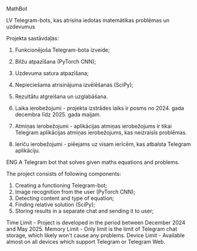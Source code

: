 MathBot

LV
Telegram-bots, kas atrisina iedotas matemātikas problēmas un uzdevumus

Projekta sastāvdaļas:
1. Funkcionējoša Telegram-bota izveide;
2. Bilžu atpazīšana (PyTorch CNN);
3. Uzdevuma satura atpazīšana;
4. Nepieciešama atrisinājuma izvēlēšanas (SciPy);
5. Rezultātu atgreišana un uzglabāšana.

1. Laika ierobežojumi - projekta izstrādes laiks ir posms no 2024. gada decembra līdz 2025. gada maijam.
2. Atmiņas ierobežojumi - aplikācijas atmiņas ierobežojums ir tikai Telegram aplikācijas atmiņas ierobežojums, kas neizraisīs problēmas.
3. Ieriču ierobežojumi - piēejams uz visam ierīcēm, kas atbalsta Telegram aplikāciju.

ENG
A Telegram bot that solves given maths equations and problems.

The project consists of following components:
1. Creating a functioning Telegram-bot;
2. Image recognition from the user (PyTorch CNN);
3. Detecting content and type of equation;
4. Finding relative solution (SciPy);
5. Storing results in a separate chat and sending it to user;

Time Limit - Project is developed in the period between December 2024 and May 2025.
Memory Limit - Only limit is the limit of Telegram chat storage, which likely won't cause any problems.
Device Limit - Available almost on all devices which support Telegram or Telegram Web.

